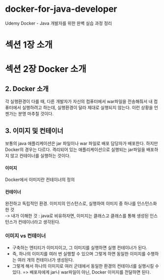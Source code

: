 # docker-for-java-developer
Udemy Docker - Java 개발자를 위한 완벽 실습 과정 정리
# 섹션 1장 소개
# 섹션 2장 Docker 소개
## 2. Docker 소개
각 실행환경이 다를 때, 다른 개발자가 자신의 컴퓨터에서 war파일을 전송해줘서 내 컴퓨터에서 실행하려고 하는데, 실행환경이 달라 제대로 실행되지 않는다.
이런 상황을 언젠가는 분명 마추칠 것이다.

## 3. 이미지 및 컨테이너
보통의 java 애플리케이션은 jar 파일이나 war 파일로 배포 담당자가 배포한다.
하지만 Docker의 경우는 다르다. 격리되어 있는 애플리케이션으로 실행되는 jar파일을 배포하지 않고 컨테이너를 실행하는 것이다.
#### 이미지
Docker에서 이미지란 컨테이너의 정의
#### 컨테이너
완전하고 독립적인 환경. 이미지의 인스턴스로, 실행하여 이미지 중 하나를 인스턴스화 한 것    
-> 내가 이해한 것 : java로 비유하자면, 이미지는 클래스고 클래스를 통해 생성된 인스턴스가 컨테이너라고 생각된다.
### 이미지 vs 컨테이너
- 구축하는 엔티티가 이미지이고, 그 이미지를 실행하면 실행 컨테이너가 된다.
- 즉, 하나의 이미지를 여러 번 실행할 수 있으며 그렇게 하면 동일한 이미지를 수행하는 여러 개의 컨테이너가 생성된다.
- 그렇게 해서 하나의 이미지로 여러 군데에서 동일한 환경의 컨테이너를 실행시킬 수 있다.
=> 배포자에게 jar나 war파일이 아닌, Docker 이미지를 전달하면 된다.
